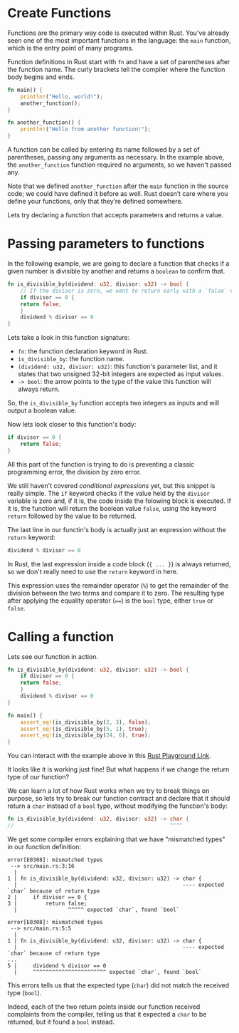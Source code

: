# Create Functions

Functions are the primary way code is executed within Rust. You’ve already seen one of the most
important functions in the language: the `main` function, which is the entry point of many programs.

Function definitions in Rust start with `fn` and have a set of parentheses after the function
name. The curly brackets tell the compiler where the function body begins and ends.

```rust
fn main() {
    println!("Hello, world!");
    another_function();
}

fn another_function() {
    println!("Hello from another function!");
}
```

A function can be called by entering its name followed by a set of parentheses, passing any
arguments as necessary. In the example above, the `another_function` function required no arguments,
so we haven't passed any.

Note that we defined `another_function` after the `main` function in the source code; we could have
defined it before as well. Rust doesn’t care where you define your functions, only that they’re
defined somewhere.

Lets try declaring a function that accepts parameters and returns a value.

# Passing parameters to functions

In the following example, we are going to declare a function that checks if a given number is
divisible by another and returns a `boolean` to confirm that.

```rust
fn is_divisible_by(dividend: u32, divisor: u32) -> bool {
    // If the divisor is zero, we want to return early with a `false` value
    if divisor == 0 {
	return false;
    }
    dividend % divisor == 0
}
```

Lets take a look in this function signature:

-   `fn`: the function declaration keyword in Rust.
-   `is_divisible_by`: the function name.
-   `(dividend: u32, divisor: u32)`: this function's parameter list, and it states that two unsigned
    32-bit integers are expected as input values.
-   `-> bool`: the arrow points to the type of the value this function will always return.

So, the `is_divisible_by` function accepts two integers as inputs and will output a boolean value.

Now lets look closer to this function's body:

```rust
if divisor == 0 {
    return false;
}
```

All this part of the function is trying to do is preventing a classic programming error, the
division by zero error.

We still haven't covered *conditional expressions* yet, but this snippet is really simple. The `if`
keyword checks if the value held by the `divisor` variable is zero and, if it is, the code inside
the folowing block is executed. If it is, the function will return the boolean value `false`, using
the keyword `return` followed by the value to be returned.

The last line in our functin's body is actually just an expression without the `return` keyword:

```rust
dividend % divisor == 0
```

In Rust, the last expression inside a code block (`{ ... }`) is always returned, so we don't really
need to use the `return` keyword in here.

This expression uses the remainder operator (`%`) to get the remainder of the division between the
two terms and compare it to zero. The resulting type after applying the equality operator (`==`) is
the `bool` type, either `true` or `false`.

# Calling a function

Lets see our function in action.

```rust
fn is_divisible_by(dividend: u32, divisor: u32) -> bool {
    if divisor == 0 {
	return false;
    }
    dividend % divisor == 0
}

fn main() {
    assert_eq!(is_divisible_by(2, 3), false);
    assert_eq!(is_divisible_by(5, 1), true);
    assert_eq!(is_divisible_by(24, 6), true);
}
```

You can interact with the example above in this [Rust Playground Link](https://play.rust-lang.org/?version=stable&mode=debug&edition=2018&gist=554726b787ed0426bf288756e938c028).

It looks like it is working just fine! But what happens if we change the return type of our
function?

We can learn a lot of how Rust works when we try to break things on purpose, so lets try to break
our function contract and declare that it should return a `char` instead of a `bool` type, without
modifying the function's body:

```rust
fn is_divisible_by(dividend: u32, divisor: u32) -> char {
//                                                 ^^^^
```

We get some compiler errors explaining that we have "mismatched types" in our function definition:

    error[E0308]: mismatched types
     --> src/main.rs:3:16
      |
    1 | fn is_divisible_by(dividend: u32, divisor: u32) -> char {
      |                                                    ---- expected `char` because of return type
    2 |     if divisor == 0 {
    3 |         return false;
      |                ^^^^^ expected `char`, found `bool`

    error[E0308]: mismatched types
     --> src/main.rs:5:5
      |
    1 | fn is_divisible_by(dividend: u32, divisor: u32) -> char {
      |                                                    ---- expected `char` because of return type
    ...
    5 |     dividend % divisor == 0
      |     ^^^^^^^^^^^^^^^^^^^^^^^ expected `char`, found `bool`

This errors tells us that the expected type (`char`) did not match the received type (`bool`).

Indeed, each of the two return points inside our function received complaints from the compiler,
telling us that it expected a `char` to be returned, but it found a `bool` instead.

